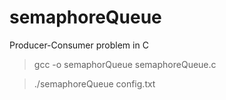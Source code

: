 # semaphoreQueue
Producer-Consumer problem in C
>gcc -o semaphorQueue semaphoreQueue.c

>./semaphoreQueue config.txt
